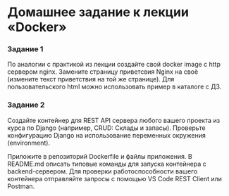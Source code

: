 # Домашнее задание к лекции «Docker»

### Задание 1
По аналогии с практикой из лекции создайте свой docker image с http сервером nginx. Замените страницу приветсвия Nginx на своё (измените текст приветствия на той же странице).
Для пользовательского html можно использовать пример в каталоге с ДЗ.

### Задание 2
Создайте контейнер для REST API сервера любого вашего проекта из курса по Django (например, CRUD: Склады и запасы).
Проверьте конфигурацию Django на использование переменных окружения (environment).

Приложите в репозиторий Dockerfile и файлы приложения.
В README.md описать типовые команды для запуска контейнера c backend-сервером.
Для проверки работоспособности вашего контейнера отправляйте запросы с помощью VS Code REST Client или Postman.
